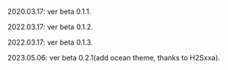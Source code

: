 2020.03.17: ver beta 0.1.1.

2022.03.17: ver beta 0.1.2.

2022.03.17: ver beta 0.1.3.

2023.05.06: ver beta 0.2.1(add ocean theme, thanks to H2Sxxa).
